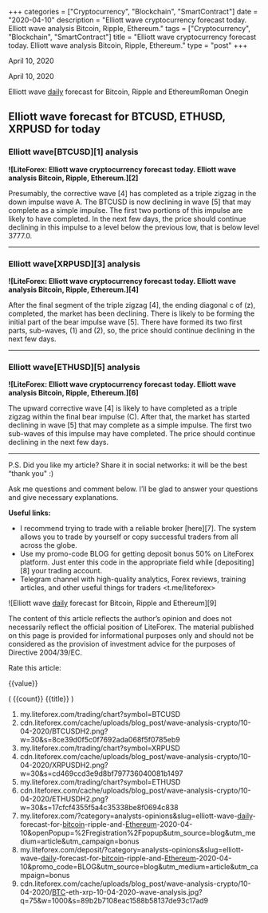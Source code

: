 +++
categories = ["Cryptocurrency", "Blockchain", "SmartContract"]
date = "2020-04-10"
description = "Elliott wave cryptocurrency forecast today. Elliott wave analysis Bitcoin, Ripple, Ethereum."
tags = ["Cryptocurrency", "Blockchain", "SmartContract"]
title = "Elliott wave cryptocurrency forecast today. Elliott wave analysis Bitcoin, Ripple, Ethereum."
type = "post"
+++

April 10, 2020

April 10, 2020

Elliott wave [daily](https://www.fintecher.org/2020/03/03/forex-trading-daily-strategy/) forecast for Bitcoin, Ripple and EthereumRoman Onegin

## Elliott wave forecast for BTCUSD, ETHUSD, XRPUSD for today

###  **Elliott wave[BTCUSD][1] analysis**

 **![LiteForex: Elliott wave cryptocurrency forecast today. Elliott wave
analysis Bitcoin, Ripple, Ethereum.][2]**

Presumably, the corrective wave [4] has completed as a triple zigzag in
the down impulse wave A. The BTCUSD is now declining in wave [5] that
may complete as a simple impulse. The first two portions of this impulse
are likely to have completed. In the next few days, the price should
continue declining in this impulse to a level below the previous low,
that is below level 3777.0.

* * *

###  **Elliott wave[XRPUSD][3] analysis**

 **![LiteForex: Elliott wave cryptocurrency forecast today. Elliott wave
analysis Bitcoin, Ripple, Ethereum.][4]**

After the final segment of the triple zigzag [4], the ending diagonal c
of (z), completed, the market has been declining. There is likely to be
forming the initial part of the bear impulse wave [5]. There have formed
its two first parts, sub-waves, (1) and (2), so, the price should
continue declining in the next few days.

* * *

###  **Elliott wave[ETHUSD][5] analysis**

 **![LiteForex: Elliott wave cryptocurrency forecast today. Elliott wave
analysis Bitcoin, Ripple, Ethereum.][6]**

The upward corrective wave [4] is likely to have completed as a triple
zigzag within the final bear impulse (C). After that, the market has
started declining in wave [5] that may complete as a simple impulse. The
first two sub-waves of this impulse may have completed. The price should
continue declining in the next few days.

* * *

P.S. Did you like my article? Share it in social networks: it will be
the best “thank you" :)

Ask me questions and comment below. I’ll be glad to answer your
questions and give necessary explanations.

 **Useful links:**

  * I recommend trying to trade with a reliable broker [here][7]. The system allows you to trade by yourself or copy successful traders from all across the globe.
  * Use my promo-code BLOG for getting deposit bonus 50% on LiteForex platform. Just enter this code in the appropriate field while [depositing][8] your trading account.
  * Telegram channel with high-quality analytics, Forex reviews, training articles, and other useful things for traders <t.me/liteforex>

![Elliott wave [daily](https://www.fintecher.org/2020/03/03/forex-trading-daily-strategy/) forecast for Bitcoin, Ripple and Ethereum][9]

The content of this article reflects the author’s opinion and does not
necessarily reflect the official position of LiteForex. The material
published on this page is provided for informational purposes only and
should not be considered as the provision of investment advice for the
purposes of Directive 2004/39/EC.

Rate this article:

{{value}}

( {{count}} {{title}} )

   1. my.liteforex.com/trading/chart?symbol=BTCUSD
   2. cdn.liteforex.com/cache/uploads/blog_post/wave-analysis-crypto/10-04-2020/BTCUSDH2.png?w=30&s=8ce39d0f5c0f7692ada068f5f0785eb9
   3. my.liteforex.com/trading/chart?symbol=XRPUSD
   4. cdn.liteforex.com/cache/uploads/blog_post/wave-analysis-crypto/10-04-2020/XRPUSDH2.png?w=30&s=cd469ccd3e9d8bf797736040081b1497
   5. my.liteforex.com/trading/chart?symbol=ETHUSD
   6. cdn.liteforex.com/cache/uploads/blog_post/wave-analysis-crypto/10-04-2020/ETHUSDH2.png?w=30&s=17cfcf4355f5a4c35338be8f0694c838
   7. my.liteforex.com/?category=analysts-opinions&slug=elliott-wave-[daily](https://www.fintecher.org/2020/03/03/forex-trading-daily-strategy/)-forecast-for-[bitcoin](https://www.letsplayfx.com/blog/forex-for-bitcoin/)-ripple-and-[Ethereum](https://www.playgroundfx.com/blog/the-creator-of-ethereum/)-2020-04-10&openPopup=%2Fregistration%2Fpopup&utm_source=blog&utm_medium=article&utm_campaign=bonus
   8. my.liteforex.com/deposit/?category=analysts-opinions&slug=elliott-wave-[daily](https://www.fintecher.org/2020/03/03/forex-trading-daily-strategy/)-forecast-for-[bitcoin](https://www.letsplayfx.com/blog/forex-for-bitcoin/)-ripple-and-[Ethereum](https://www.playgroundfx.com/blog/the-creator-of-ethereum/)-2020-04-10&promo_code=BLOG&utm_source=blog&utm_medium=article&utm_campaign=bonus
   9. cdn.liteforex.com/cache/uploads/blog_post/wave-analysis-crypto/10-04-2020/[BTC](https://www.playgroundfx.com/blog/who-is-the-creator-of-bitcoin/)-eth-xrp-10-04-2020-wave-analysis.jpg?q=75&w=1000&s=89b2b7108eac1588b58137de93c17ad9